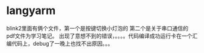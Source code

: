 # langyarm
blink2里面有俩个文件，第一个是按键切换小灯泡的
第二个是关于串口通信的
pdf文件为学习笔记。
出现了意想不到的错误，。。。。代码编译成功运行卡在一个汇编代码上，debug了一晚上也找不出原因。。。
